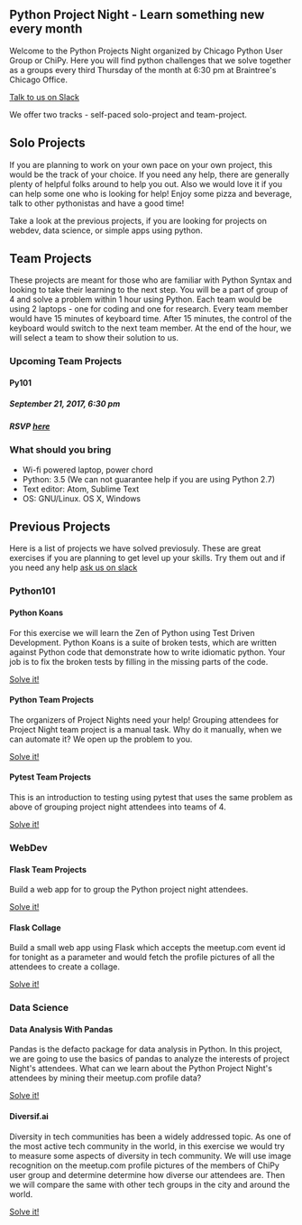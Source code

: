 ## Python Project Night - Learn something new every month

Welcome to the Python Projects Night organized by Chicago Python User Group or ChiPy. 
Here you will find python challenges that we solve together as a groups every third 
Thursday of the month at 6:30 pm at Braintree's Chicago Office. 

[Talk to us on Slack](https://chipy.slack.com/messages/C4SRS5G3B/details/)

We offer two tracks - self-paced solo-project and team-project.

## Solo Projects
If you are planning to work on your own pace on your own project, this would
be the track of your choice. If you need any help, there are generally plenty
of helpful folks around to help you out. Also we would love it if you can
help some one who is looking for help! Enjoy some pizza and beverage, talk to
other pythonistas and have a good time!

Take a look at the previous projects, if you are looking for projects on
webdev, data science, or simple apps using python.


## Team Projects
These projects are meant for those who are familiar with Python Syntax and 
looking to take their learning to the next step. You will be a part of group
of 4 and solve a problem within 1 hour using Python. Each team would be using 
2 laptops - one for coding and one for research. Every team member would have 
15 minutes of keyboard time. After 15 minutes, the control of the keyboard 
would switch to the next team member. At the end of the hour, we will
select a team to show their solution to us.


### Upcoming Team Projects
#### Py101
##### September 21, 2017, 6:30 pm
##### RSVP [here](https://www.meetup.com/_ChiPy_/events/239174106/)


### What should you bring
* Wi-fi powered laptop, power chord
* Python: 3.5 (We can not guarantee help if you are using Python 2.7)
* Text editor: Atom, Sublime Text
* OS: GNU/Linux. OS X, Windows


## Previous Projects
Here is a list of projects we have solved previosuly. These are great exercises
if you are planning to get level up your skills. Try them out and if you need any
help [ask us on slack](https://chipy.slack.com/messages/C4SRS5G3B/details/) 

### Python101
#### Python Koans
For this exercise we will learn the Zen of Python using Test Driven Development.
Python Koans is a suite of broken tests, which are written against Python code that 
demonstrate how to write idiomatic python.
Your job is to fix the broken tests by filling in the missing parts of the code.

[Solve it!](problems/py101/python_koans)


#### Python Team Projects
The organizers of Project Nights need your help! Grouping attendees for Project Night team project is a manual task. Why do it manually, when we can automate it? We open up the problem to you.

[Solve it!](problems/py101/python_team_project)


#### Pytest Team Projects
This is an introduction to testing using pytest that uses the same problem as above of grouping project night attendees into teams of 4.

[Solve it!](problems/py101/testing)


### WebDev
#### Flask Team Projects
Build a web app for to group the Python project night  attendees.

[Solve it!](problems/webdev/flask_team_project)


#### Flask Collage
Build a small web app using Flask which accepts the meetup.com event id for tonight
as a parameter and would fetch the profile pictures of all the attendees to create a
collage.

[Solve it!](problems/webdev/flask_collage)


### Data Science

#### Data Analysis With Pandas
Pandas is the defacto package for data analysis in Python. In this project, we are going to use the basics of pandas to analyze the interests of project Night's attendees. What can we learn about the Python Project Night's attendees by mining their meetup.com
profile data?

[Solve it!](problems/data_science/Analysis-Workshop.ipynb)


#### Diversif.ai
Diversity in tech communities has been a widely addressed topic. As one of the most active tech community in the world, in this exercise we would try to measure some aspects of diversity in tech community. We will use image recognition on the meetup.com profile pictures of the members of ChiPy user group and determine determine how diverse our attendees are. Then we will compare the same with other tech groups in the city and around the world.

[Solve it!](problems/data_science/diversif.ai.ipynb)
